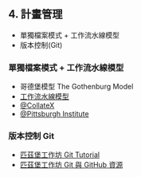 ## 4. 計畫管理
* 單獨檔案模式 + 工作流水線模型
* 版本控制(Git)


### 單獨檔案模式 + 工作流水線模型
* 哥德堡模型 The Gothenburg Model
* [工作流水線模型](https://github.com/Pittsburgh-NEH-Institute/Institute-Materials-2017/blob/79a0f05e641e954ae8ecd1396817478544aafcbd/schedule/week_2/computational_pipeline.md)
* [@CollateX](https://collatex.net/doc/)
* [@Pittsburgh Institute](https://github.com/Pittsburgh-NEH-Institute/Institute-Materials-2017/blob/master/schedule/week_2/Normalization.ipynb)


### 版本控制 Git
* [匹茲堡工作坊 Git Tutorial](https://github.com/Pittsburgh-NEH-Institute/Institute-Materials-2017/blob/43776738dd20368457913a0c466b709c6bdd7392/schedule/week_1/git_tutorial.md)
* [匹茲堡工作坊 Git 與 GitHub 資源](https://github.com/Pittsburgh-NEH-Institute/Institute-Materials-2017/blob/a719f3c1d9665ed771fd7ba1ae54160f16172ca5/schedule/week_1/git_resources.md)
